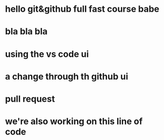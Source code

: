 # hello git&github full fast course babe

# bla bla bla 
# using the vs code ui
# a change through th github ui 
# pull request
# we're also working on this line of code
